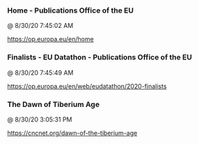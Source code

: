 ﻿

### Home - Publications Office of the EU
@ 8/30/20 7:45:02 AM

https://op.europa.eu/en/home



### Finalists - EU Datathon - Publications Office of the EU
@ 8/30/20 7:45:49 AM

https://op.europa.eu/en/web/eudatathon/2020-finalists



### The Dawn of Tiberium Age
@ 8/30/20 3:05:31 PM

https://cncnet.org/dawn-of-the-tiberium-age

